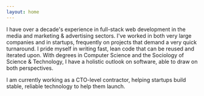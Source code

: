 ```yaml
---
layout: home
---
```

I have over a decade's experience in full-stack web development in the media and
marketing & advertising sectors. I've worked in both very large companies and in startups,
frequently on projects that demand a very quick turnaround.
I pride myself in writing fast, lean code that can be reused and iterated upon.
With degrees in Computer Science and the Sociology of Science & Technology,
I have a holistic outlook on software, able to draw on both perspectives.


I am currently working as a CTO-level contractor, helping startups build stable,
reliable technology to help them launch.
